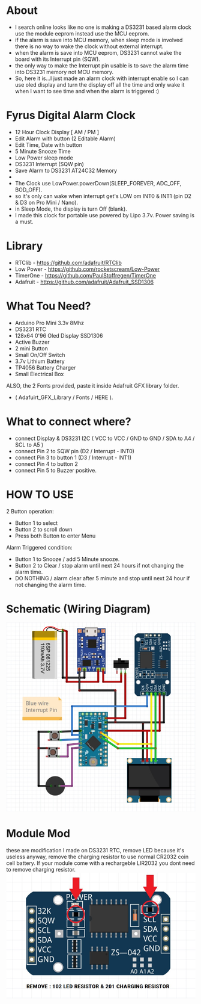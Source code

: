 # About
- I search online looks like no one is making a DS3231 based alarm clock use the module eeprom instead use the MCU eeprom.
- if the alarm is save into MCU memory, when sleep mode is involved there is no way to wake the clock without external interrupt.
- when the alarm is save into MCU eeprom, DS3231 cannot wake the board with its Interrupt pin (SQW).
- the only way to make the Interrupt pin usable is to save the alarm time into DS3231 memory not MCU memory.
- So, here it is...I just made an alarm clock with interrupt enable so I can use oled display and turn the display off all the time and only wake it when I want to see time and when the alarm is triggered :)

# Fyrus Digital Alarm Clock
* 12 Hour Clock Display [ AM / PM ]
* Edit Alarm with button (2 Editable Alarm)
* Edit Time, Date with button
* 5 Minute Snooze Time
* Low Power sleep mode
* DS3231 Interrupt (SQW pin)
* Save Alarm to DS3231 AT24C32 Memory
* 
* The Clock use LowPower.powerDown(SLEEP_FOREVER, ADC_OFF, BOD_OFF).
* so it's only can wake when interrupt get's LOW om INT0 & INT1 (pin D2 & D3 on Pro Mini / Nano).
* in Sleep Mode, the display is turn Off (blank).
* I made this clock for portable use powered by Lipo 3.7v. Power saving is a must.

# Library
* RTClib    - https://github.com/adafruit/RTClib
* Low Power - https://github.com/rocketscream/Low-Power
* TimerOne  - https://github.com/PaulStoffregen/TimerOne
* Adafruit  - https://github.com/adafruit/Adafruit_SSD1306

# What Tou Need?
- Arduino Pro Mini 3.3v 8Mhz
- DS3231 RTC
- 128x64 0'96 Oled Display SSD1306
- Active Buzzer
- 2 mini Button
- Small On/Off Switch
- 3.7v Lithium Battery
- TP4056 Battery Charger
- Small Electrical Box

ALSO, the 2 Fonts provided, paste it inside Adafruit GFX library folder.
- ( Adafuirt_GFX_Library / Fonts / HERE ).

# What to connect where?
- connect Display & DS3231 I2C ( VCC to VCC / GND to GND / SDA to A4 / SCL to A5 ) 
- connect Pin 2 to SQW pin  (D2 / Interrupt - INT0)
- connect Pin 3 to button 1 (D3 / Interrupt - INT1)
- connect Pin 4 to button 2
- connect Pin 5 to Buzzer positive.

# HOW TO USE
2 Button operation:
- Button 1 to select
- Button 2 to scroll down
- Press both Button to enter Menu

Alarm Triggered condition:
- Button 1 to Snooze / add 5 Minute snooze.
- Button 2 to Clear  / stop alarm until next 24 hours if not changing the alarm time.
- DO NOTHING         / alarm clear after 5 minute and stop until next 24 hour if not changing the alarm time.


# Schematic (Wiring Diagram)
![](https://github.com/fyrus7/FyrusDigitalAlarmClock/blob/main/Schematic_.jpg)

# Module Mod
these are modification I made on DS3231 RTC, remove LED because it's useless anyway, remove the charging resistor to use normal CR2032 coin cell battery. If your module come with a rechargeble LIR2032 you dont need to remove charging resistor.
![](https://github.com/fyrus7/FyrusDigitalAlarmClock/blob/main/DS3231%20MOD.jpg)
